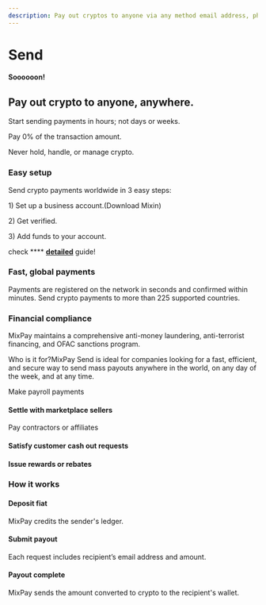 ```yaml
---
description: Pay out cryptos to anyone via any method email address, phone number, dns.
---
```


# Send

#### Soooooon!

## Pay out crypto to anyone, anywhere.

Start sending payments in hours; not days or weeks.

Pay 0% of the transaction amount.

Never hold, handle, or manage crypto.

### Easy setup

Send crypto payments worldwide in 3 easy steps:

1\) Set up a business account.(Download Mixin)

2\) Get verified.

3\) Add funds to your account.

check **** [**detailed**](../getting-started/guide.md) guide!

### Fast, global payments

Payments are registered on the network in seconds and confirmed within minutes. Send crypto payments to more than 225 supported countries.

### Financial compliance

MixPay maintains a comprehensive anti-money laundering, anti-terrorist financing, and OFAC sanctions program.

Who is it for?MixPay Send is ideal for companies looking for a fast, efficient, and secure way to send mass payouts anywhere in the world, on any day of the week, and at any time.

Make payroll payments

#### Settle with marketplace sellers

Pay contractors or affiliates

#### Satisfy customer cash out requests

#### Issue rewards or rebates

### How it works

#### Deposit fiat

MixPay credits the sender's ledger.

#### Submit payout

Each request includes recipient’s email address and amount.

#### Payout complete

MixPay sends the amount converted to crypto to the recipient's wallet.
